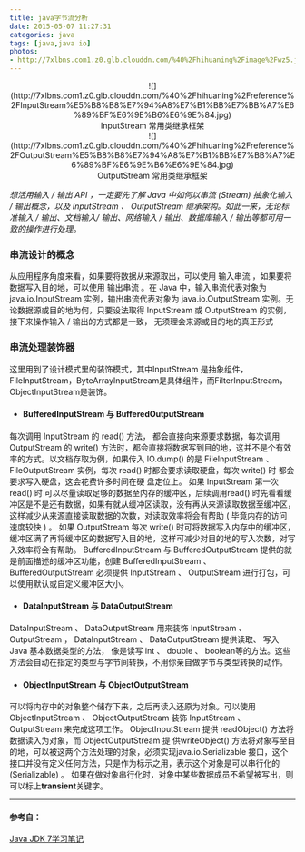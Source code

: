 ```yaml
---
title: java字节流分析
date: 2015-05-07 11:27:31
categories: java
tags: [java,java io]
photos: 
- http://7xlbns.com1.z0.glb.clouddn.com/%40%2Fhihuaning%2Fimage%2Fwz5.jpg
---
```

<center> 
![](http://7xlbns.com1.z0.glb.clouddn.com/%40%2Fhihuaning%2Freference%2FInputStream%E5%B8%B8%E7%94%A8%E7%B1%BB%E7%BB%A7%E6%89%BF%E6%9E%B6%E6%9E%84.jpg)
</center>

<center> InputStream 常用类继承框架  </center>

<center> 
![](http://7xlbns.com1.z0.glb.clouddn.com/%40%2Fhihuaning%2Freference%2FOutputStream%E5%B8%B8%E7%94%A8%E7%B1%BB%E7%BB%A7%E6%89%BF%E6%9E%B6%E6%9E%84.jpg)
</center>

<center> OutputStream 常用类继承框架  </center>


_想活用输入 / 输出 API ，一定要先了解 Java 中如何以串流 (Stream) 抽象化输入 / 输出概念，以及 InputStream 、 OutputStream 继承架构。如此一来，无论标准输入 / 输出、文档输入/ 输出、网络输入 / 输出、数据库输入 / 输出等都可用一致的操作进行处理。_

### 串流设计的概念
从应用程序角度来看，如果要将数据从来源取出，可以使用 输入串流 ，如果要将数据写入目的地，可以使用 输出串流 。在 Java 中，输入串流代表对象为 java.io.InputStream 实例，输出串流代表对象为 java.io.OutputStream 实例。无论数据源或目的地为何，只要设法取得 InputStream 或 OutputStream 的实例， 接下来操作输入 / 输出的方式都是一致， 无须理会来源或目的地的真正形式
### 串流处理装饰器
这里用到了设计模式里的装饰模式，其中InputStream 是抽象组件，FileInputStream，ByteArrayInputStream是具体组件，而FilterInputStream，ObjectInputStream是装饰。

* #### BufferedInputStream 与 BufferedOutputStream
 每次调用 InputStream 的 read() 方法， 都会直接向来源要求数据，每次调用 OutputStream 的 write() 方法时，都会直接将数据写到目的地，这并不是个有效率的方式。以文档存取为例，如果传入 IO.dump() 的是 FileInputStream 、 FileOutputStream 实例，每次 read() 时都会要求读取硬盘，每次 write() 时 都会要求写入硬盘，这会花费许多时间在硬
盘定位上。
如果 InputStream 第一次 read() 时 可以尽量读取足够的数据至内存的缓冲区，后续调用read() 时先看看缓冲区是不是还有数据，如果有就从缓冲区读取，没有再从来源读取数据至缓冲区，这样减少从来源直接读取数据的次数，对读取效率将会有帮助 ( 毕竟内存的访问
速度较快 ) 。
如果 OutputStream 每次 write() 时可将数据写入内存中的缓冲区，缓冲区满了再将缓冲区的数据写入目的地，这样可减少对目的地的写入次数，对写入效率将会有帮助。
BufferedInputStream 与 BufferedOutputStream 提供的就是前面描述的缓冲区功能，创建
BufferedInputStream 、 BufferedOutputStream 必须提供 InputStream 、 OutputStream 进行打包，可以使用默认或自定义缓冲区大小。

* #### DataInputStream 与 DataOutputStream
DataInputStream 、 DataOutputStream 用来装饰 InputStream 、 OutputStream ， DataInputStream 、
DataOutputStream 提供读取、 写入 Java 基本数据类型的方法， 像是读写 int 、 double 、 boolean等的方法。这些方法会自动在指定的类型与字节间转换，不用你亲自做字节与类型转换的动作。

* #### ObjectInputStream 与 ObjectOutputStream
可以将内存中的对象整个储存下来，之后再读入还原为对象。可以使用 ObjectInputStream 、 ObjectOutputStream 装饰 InputStream 、OutputStream 来完成这项工作。
ObjectInputStream 提供 readObject() 方法将数据读入为对象，而 ObjectOutputStream 提
供writeObject() 方法将对象写至目的地，可以被这两个方法处理的对象，必须实现java.io.Serializable 接口，这个接口并没有定义任何方法，只是作为标示之用，表示这个对象是可以串行化的 (Serializable) 。
如果在做对象串行化时，对象中某些数据成员不希望被写出，则可以标上**transient**关键字。

----
#### 参考自：
[Java JDK 7学习笔记](https://book.douban.com/subject/10569595/)
